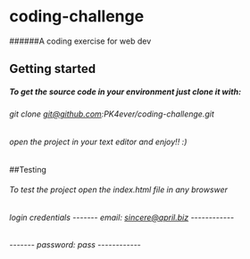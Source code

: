 # coding-challenge
######A coding exercise for web dev

## Getting started
##### To get the source code in your environment just clone it with: 
###### git clone git@github.com:PK4ever/coding-challenge.git
###### open the project in your text editor and enjoy!! :)

##Testing
###### To test the project open the index.html file in any browswer
###### login credentials -------      email: sincere@april.biz ------------
######                   -------      password: pass           ------------
